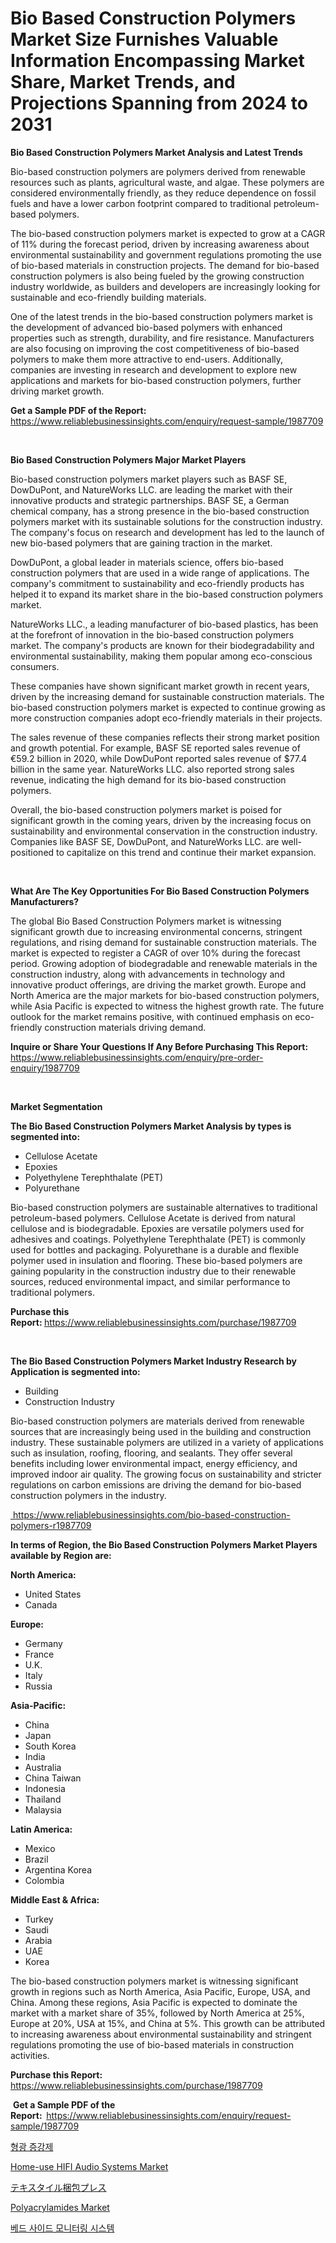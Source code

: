 <p><h1>Bio Based Construction Polymers Market Size Furnishes Valuable Information Encompassing Market Share, Market Trends, and Projections Spanning from 2024 to 2031</h1></p><p><strong>Bio Based Construction Polymers Market Analysis and Latest Trends</strong></p>
<p><p>Bio-based construction polymers are polymers derived from renewable resources such as plants, agricultural waste, and algae. These polymers are considered environmentally friendly, as they reduce dependence on fossil fuels and have a lower carbon footprint compared to traditional petroleum-based polymers. </p><p>The bio-based construction polymers market is expected to grow at a CAGR of 11% during the forecast period, driven by increasing awareness about environmental sustainability and government regulations promoting the use of bio-based materials in construction projects. The demand for bio-based construction polymers is also being fueled by the growing construction industry worldwide, as builders and developers are increasingly looking for sustainable and eco-friendly building materials.</p><p>One of the latest trends in the bio-based construction polymers market is the development of advanced bio-based polymers with enhanced properties such as strength, durability, and fire resistance. Manufacturers are also focusing on improving the cost competitiveness of bio-based polymers to make them more attractive to end-users. Additionally, companies are investing in research and development to explore new applications and markets for bio-based construction polymers, further driving market growth.</p></p>
<p><strong>Get a Sample PDF of the Report:&nbsp;</strong> <a href="https://www.reliablebusinessinsights.com/enquiry/request-sample/1987709">https://www.reliablebusinessinsights.com/enquiry/request-sample/1987709</a></p>
<p>&nbsp;</p>
<p><strong>Bio Based Construction Polymers Major Market Players</strong></p>
<p><p>Bio-based construction polymers market players such as BASF SE, DowDuPont, and NatureWorks LLC. are leading the market with their innovative products and strategic partnerships. BASF SE, a German chemical company, has a strong presence in the bio-based construction polymers market with its sustainable solutions for the construction industry. The company's focus on research and development has led to the launch of new bio-based polymers that are gaining traction in the market.</p><p>DowDuPont, a global leader in materials science, offers bio-based construction polymers that are used in a wide range of applications. The company's commitment to sustainability and eco-friendly products has helped it to expand its market share in the bio-based construction polymers market.</p><p>NatureWorks LLC., a leading manufacturer of bio-based plastics, has been at the forefront of innovation in the bio-based construction polymers market. The company's products are known for their biodegradability and environmental sustainability, making them popular among eco-conscious consumers.</p><p>These companies have shown significant market growth in recent years, driven by the increasing demand for sustainable construction materials. The bio-based construction polymers market is expected to continue growing as more construction companies adopt eco-friendly materials in their projects.</p><p>The sales revenue of these companies reflects their strong market position and growth potential. For example, BASF SE reported sales revenue of €59.2 billion in 2020, while DowDuPont reported sales revenue of $77.4 billion in the same year. NatureWorks LLC. also reported strong sales revenue, indicating the high demand for its bio-based construction polymers.</p><p>Overall, the bio-based construction polymers market is poised for significant growth in the coming years, driven by the increasing focus on sustainability and environmental conservation in the construction industry. Companies like BASF SE, DowDuPont, and NatureWorks LLC. are well-positioned to capitalize on this trend and continue their market expansion.</p></p>
<p>&nbsp;</p>
<p><strong>What Are The Key Opportunities For Bio Based Construction Polymers Manufacturers?</strong></p>
<p><p>The global Bio Based Construction Polymers market is witnessing significant growth due to increasing environmental concerns, stringent regulations, and rising demand for sustainable construction materials. The market is expected to register a CAGR of over 10% during the forecast period. Growing adoption of biodegradable and renewable materials in the construction industry, along with advancements in technology and innovative product offerings, are driving the market growth. Europe and North America are the major markets for bio-based construction polymers, while Asia Pacific is expected to witness the highest growth rate. The future outlook for the market remains positive, with continued emphasis on eco-friendly construction materials driving demand.</p></p>
<p><strong>Inquire or Share Your Questions If Any Before Purchasing This Report:</strong> <a href="https://www.reliablebusinessinsights.com/enquiry/pre-order-enquiry/1987709">https://www.reliablebusinessinsights.com/enquiry/pre-order-enquiry/1987709</a></p>
<p>&nbsp;</p>
<p><strong>Market Segmentation</strong></p>
<p><strong>The Bio Based Construction Polymers Market Analysis by types is segmented into:</strong></p>
<p><ul><li>Cellulose Acetate</li><li>Epoxies</li><li>Polyethylene Terephthalate (PET)</li><li>Polyurethane</li></ul></p>
<p><p>Bio-based construction polymers are sustainable alternatives to traditional petroleum-based polymers. Cellulose Acetate is derived from natural cellulose and is biodegradable. Epoxies are versatile polymers used for adhesives and coatings. Polyethylene Terephthalate (PET) is commonly used for bottles and packaging. Polyurethane is a durable and flexible polymer used in insulation and flooring. These bio-based polymers are gaining popularity in the construction industry due to their renewable sources, reduced environmental impact, and similar performance to traditional polymers.</p></p>
<p><strong>Purchase this Report:&nbsp;</strong><a href="https://www.reliablebusinessinsights.com/purchase/1987709">https://www.reliablebusinessinsights.com/purchase/1987709</a></p>
<p>&nbsp;</p>
<p><strong>The Bio Based Construction Polymers Market Industry Research by Application is segmented into:</strong></p>
<p><ul><li>Building</li><li>Construction Industry</li></ul></p>
<p><p>Bio-based construction polymers are materials derived from renewable sources that are increasingly being used in the building and construction industry. These sustainable polymers are utilized in a variety of applications such as insulation, roofing, flooring, and sealants. They offer several benefits including lower environmental impact, energy efficiency, and improved indoor air quality. The growing focus on sustainability and stricter regulations on carbon emissions are driving the demand for bio-based construction polymers in the industry.</p></p>
<p><a href="https://www.reliablebusinessinsights.com/bio-based-construction-polymers-r1987709">&nbsp;https://www.reliablebusinessinsights.com/bio-based-construction-polymers-r1987709</a></p>
<p><strong>In terms of Region, the Bio Based Construction Polymers Market Players available by Region are:</strong></p>
<p>
    <p> <strong> North America: </strong>
        <ul>
            <li>United States</li>
            <li>Canada</li>
        </ul>
        </p> 
    <p> <strong> Europe: </strong>
        <ul>
            <li>Germany</li>
            <li>France</li>
            <li>U.K.</li>
            <li>Italy</li>
            <li>Russia</li>
        </ul>
        </p> 
    <p> <strong> Asia-Pacific: </strong>
        <ul>
            <li>China</li>
            <li>Japan</li>
            <li>South Korea</li>
            <li>India</li>
            <li>Australia</li>
            <li>China Taiwan</li>
            <li>Indonesia</li>
            <li>Thailand</li>
            <li>Malaysia</li>
        </ul>
        </p> 
    <p> <strong> Latin America: </strong>
        <ul>
            <li>Mexico</li>
            <li>Brazil</li>
            <li>Argentina Korea</li>
            <li>Colombia</li>
        </ul>
        </p> 
    <p> <strong> Middle East & Africa: </strong>
        <ul>
            <li>Turkey</li>
            <li>Saudi</li>
            <li>Arabia</li>
            <li>UAE</li>
            <li>Korea</li>
        </ul>
    </p>
    </p>
<p><p>The bio-based construction polymers market is witnessing significant growth in regions such as North America, Asia Pacific, Europe, USA, and China. Among these regions, Asia Pacific is expected to dominate the market with a market share of 35%, followed by North America at 25%, Europe at 20%, USA at 15%, and China at 5%. This growth can be attributed to increasing awareness about environmental sustainability and stringent regulations promoting the use of bio-based materials in construction activities.</p></p>
<p><strong>Purchase this Report: </strong><a href="https://www.reliablebusinessinsights.com/purchase/1987709">https://www.reliablebusinessinsights.com/purchase/1987709</a></p>
<p>&nbsp;<strong>Get a Sample PDF of the Report:&nbsp;&nbsp;</strong><a href="https://www.reliablebusinessinsights.com/enquiry/request-sample/1987709">https://www.reliablebusinessinsights.com/enquiry/request-sample/1987709</a></p>
<p><strong></strong></p>
<p><p><a href="https://medium.com/@joeyjohns20/%ED%98%95%EA%B4%91-%ED%96%A5%EC%83%81%EC%A0%9C-%EC%8B%9C%EC%9E%A5%EC%9D%80-%EC%8B%9C%EC%9E%A5-%EC%A0%90%EC%9C%A0%EC%9C%A8-%EC%8B%9C%EC%9E%A5-%ED%8A%B8%EB%A0%8C%EB%93%9C-%EB%B0%8F-%EC%8B%9C%EC%9E%A5-%EC%84%B1%EC%9E%A5%EC%97%90-%EA%B4%80%ED%95%9C-%EC%A0%95%EB%B3%B4%EB%A5%BC-%EC%A0%9C%EA%B3%B5%ED%95%A9%EB%8B%88%EB%8B%A4-d7d46b96f030">형광 증강제</a></p><p><a href="https://www.linkedin.com/pulse/evaluating-global-home-use-hifi-audio-systems-market-trends-kbcvc?trackingId=A3bft%2F7vEKYVIczEAZf%2BfA%3D%3D">Home-use HIFI Audio Systems Market</a></p><p><a href="https://medium.com/@byroalenzuela76845/%E3%83%86%E3%82%AF%E3%82%B9%E3%82%BF%E3%82%A4%E3%83%AB%E3%83%99%E3%83%BC%E3%83%AA%E3%83%B3%E3%82%B0%E3%83%97%E3%83%AC%E3%82%B9%E5%B8%82%E5%A0%B4%E8%A6%8F%E6%A8%A1%E3%81%A8%E5%B8%82%E5%A0%B4%E5%8B%95%E5%90%91-%E5%AE%8C%E5%85%A8%E3%81%AA%E7%94%A3%E6%A5%AD%E6%A6%82%E8%A6%81-2024%E5%B9%B4%E3%81%8B%E3%82%892031%E5%B9%B4-3fbd43e8ffa8">テキスタイル梱包プレス</a></p><p><a href="https://www.linkedin.com/pulse/global-polyacrylamides-market-product-type-application-dh6wc?trackingId=3zhk7ylRsn%2B7TpO67aQ26w%3D%3D">Polyacrylamides Market</a></p><p><a href="https://medium.com/@jackiefauhey9089475/%EC%B9%A8%EB%8C%80-%EC%98%86-%EB%AA%A8%EB%8B%88%ED%84%B0%EB%A7%81-%EC%8B%9C%EC%8A%A4%ED%85%9C-%EC%8B%9C%EC%9E%A5-%EC%A7%80%ED%91%9C-%ED%95%B4%EB%8F%85-%EC%8B%9C%EC%9E%A5-%EC%A0%90%EC%9C%A0%EC%9C%A8-%EA%B2%BD%ED%96%A5-%EB%B0%8F-%EC%84%B1%EC%9E%A5-%ED%8C%A8%ED%84%B4-7b41efbb1920">베드 사이드 모니터링 시스템</a></p></p>